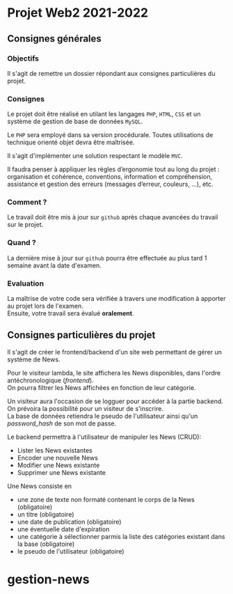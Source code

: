 # Projet Web2 2021-2022

## Consignes générales 

### Objectifs
Il s'agit de remettre un dossier répondant aux consignes particulières du projet. 

### Consignes
Le projet doit être réalisé en utilant les langages `PHP`, `HTML`, `CSS` et un système de gestion de base de données `MySQL`. 

Le `PHP` sera employé dans sa version procédurale. Toutes utilisations de technique orienté objet devra être maîtrisée.

Il s'agit d'implémenter une solution respectant le modèle `MVC`.

Il faudra penser à appliquer les règles d’ergonomie tout au long du projet : organisation et cohérence, conventions, information et compréhension, assistance et gestion des erreurs (messages d’erreur, couleurs, …), etc.

### Comment ?
Le travail doit être mis à jour sur `github` après chaque avancées du travail sur le projet.

### Quand ?
La dernière mise à jour sur `github` pourra être effectuée au plus tard 1 semaine avant la date d'examen.

### Evaluation
La maîtrise de votre code sera vérifiée à travers une modification à apporter au projet lors de l'examen.  
Ensuite, votre travail sera évalué **oralement**. 

## Consignes particulières du projet
Il s'agit de créer le frontend/backend d'un site web permettant de gérer un système de News.

Pour le visiteur lambda, le site affichera les News disponibles, dans l'ordre antéchronologique (*frontend*).  
On pourra filtrer les News affichées en fonction de leur catégorie.

Un visiteur aura l'occasion de se logguer pour accéder à la partie backend.  
On prévoira la possibilité pour un visiteur de s'inscrire.  
La base de données retiendra le pseudo de l'utilisateur ainsi qu'un *password_hash* de son mot de passe.

Le backend permettra à l'utilisateur de manipuler les News (CRUD):

- Lister les News existantes
- Encoder une nouvelle News
- Modifier une News existante
- Supprimer une News existante

Une News consiste en
- une zone de texte non formaté contenant le corps de la News (obligatoire)
- un titre (obligatoire)
- une date de publication (obligatoire)
- une éventuelle date d'expiration
- une catégorie à sélectionner parmis la liste des catégories existant dans la base (obligatoire)
- le pseudo de l'utilisateur (obligatoire)

# gestion-news
